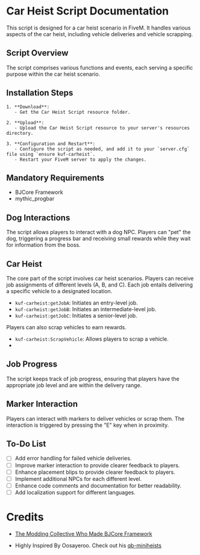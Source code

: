 # Car Heist Script Documentation

This script is designed for a car heist scenario in FiveM. It handles various aspects of the car heist, including vehicle deliveries and vehicle scrapping.

## Script Overview

The script comprises various functions and events, each serving a specific purpose within the car heist scenario.

## Installation Steps
```
1. **Download**: 
   - Get the Car Heist Script resource folder.

2. **Upload**: 
   - Upload the Car Heist Script resource to your server's resources directory.

3. **Configuration and Restart**: 
   - Configure the script as needed, and add it to your `server.cfg` file using `ensure kuf-carheist`.
   - Restart your FiveM server to apply the changes.
```
## Mandatory Requirements
- BJCore Framework
- mythic_progbar

## Dog Interactions

The script allows players to interact with a dog NPC. Players can "pet" the dog, triggering a progress bar and receiving small rewards while they wait for information from the boss.

## Car Heist

The core part of the script involves car heist scenarios. Players can receive job assignments of different levels (A, B, and C). Each job entails delivering a specific vehicle to a designated location.

- `kuf-carheist:getJobA`: Initiates an entry-level job.
- `kuf-carheist:getJobB`: Initiates an intermediate-level job.
- `kuf-carheist:getJobC`: Initiates a senior-level job.

Players can also scrap vehicles to earn rewards.

- `kuf-carheist:ScrapVehicle`: Allows players to scrap a vehicle.
- 
## Job Progress

The script keeps track of job progress, ensuring that players have the appropriate job level and are within the delivery range.

## Marker Interaction

Players can interact with markers to deliver vehicles or scrap them. The interaction is triggered by pressing the "E" key when in proximity.

## To-Do List

- [ ] Add error handling for failed vehicle deliveries.
- [ ] Improve marker interaction to provide clearer feedback to players.
- [ ] Enhance placement blips to provide clearer feedback to players.
- [ ] Implement additional NPCs for each different level.
- [ ] Enhance code comments and documentation for better readability.
- [ ] Add localization support for different languages.

# Credits

- [The Modding Collective Who Made BJCore Framework](https://themoddingcollective.com/)
  
- Highly Inspired By Oosayeroo. Check out his [qb-miniheists](https://github.com/oosayeroo/qb-miniheists)
